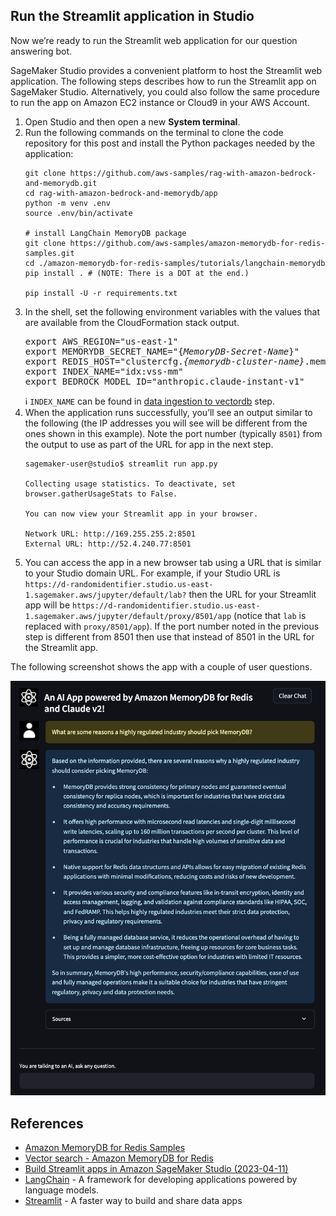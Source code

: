 ## Run the Streamlit application in Studio

Now we’re ready to run the Streamlit web application for our question answering bot.

SageMaker Studio provides a convenient platform to host the Streamlit web application. The following steps describes how to run the Streamlit app on SageMaker Studio. Alternatively, you could also follow the same procedure to run the app on Amazon EC2 instance or Cloud9 in your AWS Account.

1. Open Studio and then open a new **System terminal**.
2. Run the following commands on the terminal to clone the code repository for this post and install the Python packages needed by the application:
   ```
   git clone https://github.com/aws-samples/rag-with-amazon-bedrock-and-memorydb.git
   cd rag-with-amazon-bedrock-and-memorydb/app
   python -m venv .env
   source .env/bin/activate

   # install LangChain MemoryDB package
   git clone https://github.com/aws-samples/amazon-memorydb-for-redis-samples.git
   cd ./amazon-memorydb-for-redis-samples/tutorials/langchain-memorydb
   pip install . # (NOTE: There is a DOT at the end.)

   pip install -U -r requirements.txt
   ```
3. In the shell, set the following environment variables with the values that are available from the CloudFormation stack output.
   <pre>
   export AWS_REGION="us-east-1"
   export MEMORYDB_SECRET_NAME="{<i>MemoryDB-Secret-Name</i>}"
   export REDIS_HOST="clustercfg.<i>{memorydb-cluster-name}</i>.memorydb.<i>{region}</i>.amazonaws.com"
   export INDEX_NAME="idx:vss-mm"
   export BEDROCK_MODEL_ID="anthropic.claude-instant-v1"
   </pre>
   :information_source: `INDEX_NAME` can be found in [data ingestion to vectordb](../data_ingestion_to_vectordb/data_ingestion_to_memorydb.ipynb) step.
4. When the application runs successfully, you’ll see an output similar to the following (the IP addresses you will see will be different from the ones shown in this example). Note the port number (typically `8501`) from the output to use as part of the URL for app in the next step.
   ```
   sagemaker-user@studio$ streamlit run app.py

   Collecting usage statistics. To deactivate, set browser.gatherUsageStats to False.

   You can now view your Streamlit app in your browser.

   Network URL: http://169.255.255.2:8501
   External URL: http://52.4.240.77:8501
   ```
5. You can access the app in a new browser tab using a URL that is similar to your Studio domain URL. For example, if your Studio URL is `https://d-randomidentifier.studio.us-east-1.sagemaker.aws/jupyter/default/lab?` then the URL for your Streamlit app will be `https://d-randomidentifier.studio.us-east-1.sagemaker.aws/jupyter/default/proxy/8501/app` (notice that `lab` is replaced with `proxy/8501/app`). If the port number noted in the previous step is different from 8501 then use that instead of 8501 in the URL for the Streamlit app.

The following screenshot shows the app with a couple of user questions.

![qa-with-llm-and-rag](./qa-with-llm-and-rag.png)

## References

  * [Amazon MemoryDB for Redis Samples](https://github.com/aws-samples/amazon-memorydb-for-redis-samples)
  * [Vector search - Amazon MemoryDB for Redis](https://docs.aws.amazon.com/memorydb/latest/devguide/vector-search.html)
  * [Build Streamlit apps in Amazon SageMaker Studio (2023-04-11)](https://aws.amazon.com/blogs/machine-learning/build-streamlit-apps-in-amazon-sagemaker-studio/)
  * [LangChain](https://python.langchain.com/docs/get_started/introduction.html) - A framework for developing applications powered by language models.
  * [Streamlit](https://streamlit.io/) - A faster way to build and share data apps
